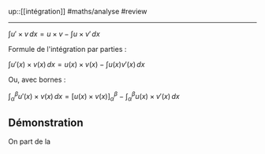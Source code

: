 up::[[intégration]]
#maths/analyse #review 

----


$\displaystyle \int u' \times v \, dx = u\times v - \int u \times v' \, dx$

Formule de l'intégration par parties :

$\displaystyle \int u'(x)\times v(x) \, dx = u(x)\times v(x) - \int u(x)v'(x) \, dx$

Ou, avec bornes : 

$\displaystyle \int _{\alpha}^{\beta} u'(x)\times v(x) \, dx = \left[ u(x)\times v(x) \right]_{\alpha}^{\beta} - \int _{\alpha}^{\beta} u(x)\times v'(x) \, dx$


## Démonstration
On part de la  
